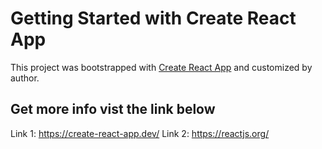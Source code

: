 # Getting Started with Create React App

This project was bootstrapped with [Create React App](https://github.com/facebook/create-react-app) and customized by author.

## Get more info vist the link below
Link 1: https://create-react-app.dev/
Link 2: https://reactjs.org/


